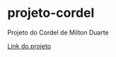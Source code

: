 # projeto-cordel
 Projeto do Cordel de Milton Duarte
 
[Link do projeto](https://fabiomoura-m.github.io/projeto-cordel/)
